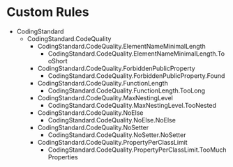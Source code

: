# Custom Rules

- CodingStandard
    - CodingStandard.CodeQuality
        - CodingStandard.CodeQuality.ElementNameMinimalLength
            - CodingStandard.CodeQuality.ElementNameMinimalLength.TooShort
        - CodingStandard.CodeQuality.ForbiddenPublicProperty
            - CodingStandard.CodeQuality.ForbiddenPublicProperty.Found
        - CodingStandard.CodeQuality.FunctionLength
            - CodingStandard.CodeQuality.FunctionLength.TooLong
        - CodingStandard.CodeQuality.MaxNestingLevel
            - CodingStandard.CodeQuality.MaxNestingLevel.TooNested
        - CodingStandard.CodeQuality.NoElse
            - CodingStandard.CodeQuality.NoElse.NoElse
        - CodingStandard.CodeQuality.NoSetter
            - CodingStandard.CodeQuality.NoSetter.NoSetter
        - CodingStandard.CodeQuality.PropertyPerClassLimit
            - CodingStandard.CodeQuality.PropertyPerClassLimit.TooMuchProperties
